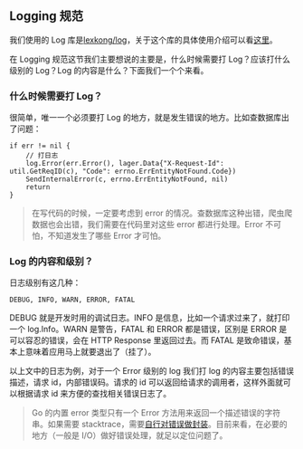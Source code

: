 ## Logging 规范

我们使用的 Log 库是[lexkong/log](https://github.com/lexkong/log)，关于这个库的具体使用介绍可以看[这里](https://static.muxixyz.com/logging.pdf)。

在 Logging 规范这节我们主要想说的主要是，什么时候需要打 Log？应该打什么级别的 Log？Log 的内容是什么？下面我们一个个来看。

### 什么时候需要打 Log？

很简单，唯一一个必须要打 Log 的地方，就是发生错误的地方。比如查数据库出了问题：

```
if err != nil {
    // 打日志
    log.Error(err.Error(), lager.Data{"X-Request-Id": util.GetReqID(c), "Code": errno.ErrEntityNotFound.Code})
	SendInternalError(c, errno.ErrEntityNotFound, nil)
	return
}
```

> 在写代码的时候，一定要考虑到 error 的情况。查数据库这种出错，爬虫爬数据也会出错，我们需要在代码里对这些 error 都进行处理。Error 不可怕，不知道发生了哪些 Error 才可怕。


### Log 的内容和级别？

日志级别有这几种：

`DEBUG, INFO, WARN, ERROR, FATAL`

DEBUG 就是开发时用的调试日志。INFO 是信息，比如一个请求过来了，就打印一个 log.Info。WARN 是警告，FATAL 和 ERROR 都是错误，区别是 ERROR 是可以容忍的错误，会在 HTTP Response 里返回过去。而 FATAL 是致命错误，基本上意味着应用马上就要退出了（挂了）。

以上文中的日志为例，对于一个 Error 级别的 log 我们打 log 的内容主要包括错误描述，请求 id，内部错误码。请求的 id 可以返回给请求的调用者，这样外面就可以根据请求 id 来方便的查找相关错误日志了。

> Go 的内置 error 类型只有一个 Error 方法用来返回一个描述错误的字符串。如果需要 stacktrace，需要[自行对错误做封装](https://blog.bugsnag.com/go-errors/)。目前来看，在必要的地方（一般是 I/O）做好错误处理，就足以定位问题了。

